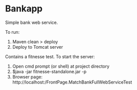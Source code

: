 # Bankapp

Simple bank web service.

To run: 

1) Maven clean > deploy
2) Deploy to Tomcat server

Contains a fitnesse test. To start the server:
1) Open cmd prompt (or shell) at project directory
2) $java -jar fitnesse-standalone.jar -p <port>
3) Browser page: http://localhost:<port>/FrontPage.MatchBankFullWebServiceTest
